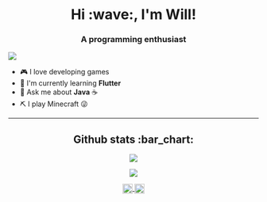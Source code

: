 <h1 align="center"> Hi :wave:, I'm Will!</h1>
<h3 align="center"> A programming enthusiast </h3>

<p align="left"> 
  <img src="https://komarev.com/ghpvc/?username=Giverplay007">
</p>

- :video_game: I love developing games
- :bookmark: I'm currently learning **Flutter**
- :speech_balloon: Ask me about **Java** :coffee:
- :pick: I play Minecraft :stuck_out_tongue_winking_eye:

---
<h2 align="center">Github stats :bar_chart:</h1>

<p align="center">
  <img src="https://github-readme-stats.vercel.app/api?username=GiverPlay007&theme=tokyonight&count_private=true&show_icons=true">
</p>

<p align="center">
  <img src="https://github-readme-stats.vercel.app/api/top-langs/?langs_count=6&hide=yacc,css,html,handlebars&username=GiverPlay007&theme=tokyonight&count_private=true&layout=compact">
</p>

<p align="center">
  <a href="https://instagram.com/willyson.vilela" target="blank">
    <img align="center" src="https://cdn.jsdelivr.net/npm/simple-icons@3.0.1/icons/instagram.svg" height="20" width="20" />
  </a>
  
  <a href="https://discord.gg/NCTC44KmV2" target="blank">
    <img align="center" src="https://cdn.jsdelivr.net/npm/simple-icons@3.0.1/icons/discord.svg" height="20" width="20" />
  </a>
</p>
